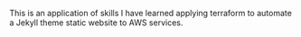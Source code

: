  This is an application of skills I have learned applying terraform to automate a Jekyll theme static website to AWS services.